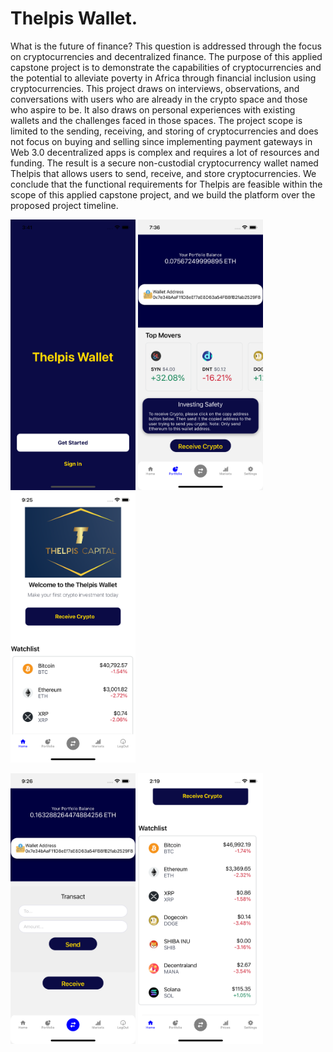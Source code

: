 # Thelpis Wallet.

What is the future of finance? This question is addressed through the focus on cryptocurrencies and decentralized finance.
The purpose of this applied capstone project is to demonstrate the capabilities of cryptocurrencies and the potential to alleviate poverty in Africa
through financial inclusion using cryptocurrencies. This project draws on interviews, observations, and conversations with users who are already in the crypto space and those who aspire to be.
It also draws on personal experiences with existing wallets and the challenges faced in those spaces.
The project scope is limited to the sending, receiving, and storing of cryptocurrencies and does not focus on buying and selling since implementing payment gateways in Web 3.0 decentralized apps is complex and requires a lot of resources and funding. The result is a secure non-custodial cryptocurrency wallet named Thelpis that allows users to send, receive, and store cryptocurrencies.
We conclude that the functional requirements for Thelpis are feasible within the scope of this applied capstone project, and we build the platform over the proposed project timeline.

<p float="left">
  <img src="/assets/icons/loginImage.png" width="200" />
  <img src="/assets/icons/PortfolioImage.png" width="200" />

  <img src="assets/icons/HomeImage.png" width="200" /> 
</p>

<p float="left">
  <img src="/assets/icons/TransferImage.png" width="200" />
  <img src="assets/icons/MarketsImage.png" width="200" /> 
</p>
